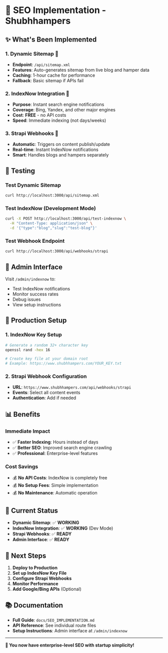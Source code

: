 # 🚀 SEO Implementation - Shubhhampers

## ✨ What's Been Implemented

### 1. **Dynamic Sitemap** 📍

- **Endpoint**: `/api/sitemap.xml`
- **Features**: Auto-generates sitemap from live blog and hamper data
- **Caching**: 1-hour cache for performance
- **Fallback**: Basic sitemap if APIs fail

### 2. **IndexNow Integration** 🔔

- **Purpose**: Instant search engine notifications
- **Coverage**: Bing, Yandex, and other major engines
- **Cost**: **FREE** - no API costs
- **Speed**: Immediate indexing (not days/weeks)

### 3. **Strapi Webhooks** 🔗

- **Automatic**: Triggers on content publish/update
- **Real-time**: Instant IndexNow notifications
- **Smart**: Handles blogs and hampers separately

## 🧪 Testing

### Test Dynamic Sitemap

```bash
curl http://localhost:3000/api/sitemap.xml
```

### Test IndexNow (Development Mode)

```bash
curl -X POST http://localhost:3000/api/test-indexnow \
  -H "Content-Type: application/json" \
  -d '{"type":"blog","slug":"test-blog"}'
```

### Test Webhook Endpoint

```bash
curl http://localhost:3000/api/webhooks/strapi
```

## 🎯 Admin Interface

Visit `/admin/indexnow` to:

- Test IndexNow notifications
- Monitor success rates
- Debug issues
- View setup instructions

## 🔧 Production Setup

### 1. IndexNow Key Setup

```bash
# Generate a random 32+ character key
openssl rand -hex 16

# Create key file at your domain root
# Example: https://www.shubhhampers.com/YOUR_KEY.txt
```

### 2. Strapi Webhook Configuration

- **URL**: `https://www.shubhhampers.com/api/webhooks/strapi`
- **Events**: Select all content events
- **Authentication**: Add if needed

## 📊 Benefits

### Immediate Impact

- ✅ **Faster Indexing**: Hours instead of days
- ✅ **Better SEO**: Improved search engine crawling
- ✅ **Professional**: Enterprise-level features

### Cost Savings

- 💰 **No API Costs**: IndexNow is completely free
- 💰 **No Setup Fees**: Simple implementation
- 💰 **No Maintenance**: Automatic operation

## 🚨 Current Status

- **Dynamic Sitemap**: ✅ **WORKING**
- **IndexNow Integration**: ✅ **WORKING** (Dev Mode)
- **Strapi Webhooks**: ✅ **READY**
- **Admin Interface**: ✅ **READY**

## 🔮 Next Steps

1. **Deploy to Production**
2. **Set up IndexNow Key File**
3. **Configure Strapi Webhooks**
4. **Monitor Performance**
5. **Add Google/Bing APIs** (Optional)

## 📚 Documentation

- **Full Guide**: `docs/SEO_IMPLEMENTATION.md`
- **API Reference**: See individual route files
- **Setup Instructions**: Admin interface at `/admin/indexnow`

---

**🎉 You now have enterprise-level SEO with startup simplicity!**
